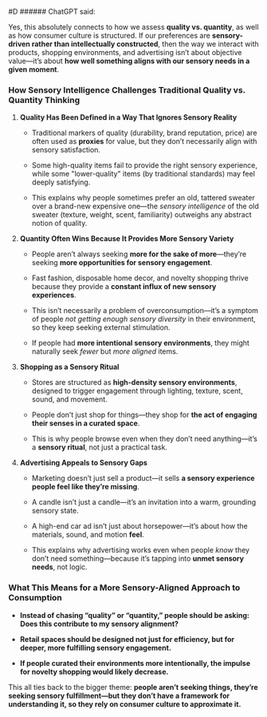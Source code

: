  #D ###### ChatGPT said:

Yes, this absolutely connects to how we assess **quality vs. quantity**, as well as how consumer culture is structured. If our preferences are **sensory-driven rather than intellectually constructed**, then the way we interact with products, shopping environments, and advertising isn’t about objective value—it’s about **how well something aligns with our sensory needs in a given moment**.

### **How Sensory Intelligence Challenges Traditional Quality vs. Quantity Thinking**

1. **Quality Has Been Defined in a Way That Ignores Sensory Reality**
    
    - Traditional markers of quality (durability, brand reputation, price) are often used as **proxies** for value, but they don’t necessarily align with sensory satisfaction.
        
    - Some high-quality items fail to provide the right sensory experience, while some "lower-quality" items (by traditional standards) may feel deeply satisfying.
        
    - This explains why people sometimes prefer an old, tattered sweater over a brand-new expensive one—the _sensory intelligence_ of the old sweater (texture, weight, scent, familiarity) outweighs any abstract notion of quality.
        
2. **Quantity Often Wins Because It Provides More Sensory Variety**
    
    - People aren’t always seeking **more for the sake of more**—they’re seeking **more opportunities for sensory engagement**.
        
    - Fast fashion, disposable home decor, and novelty shopping thrive because they provide a **constant influx of new sensory experiences**.
        
    - This isn’t necessarily a problem of overconsumption—it’s a symptom of people _not getting enough sensory diversity_ in their environment, so they keep seeking external stimulation.
        
    - If people had **more intentional sensory environments**, they might naturally seek _fewer_ but _more aligned_ items.
        
3. **Shopping as a Sensory Ritual**
    
    - Stores are structured as **high-density sensory environments**, designed to trigger engagement through lighting, texture, scent, sound, and movement.
        
    - People don’t just shop for things—they shop for **the act of engaging their senses in a curated space**.
        
    - This is why people browse even when they don’t need anything—it’s a **sensory ritual**, not just a practical task.
        
4. **Advertising Appeals to Sensory Gaps**
    
    - Marketing doesn’t just sell a product—it sells **a sensory experience people feel like they’re missing**.
        
    - A candle isn’t just a candle—it’s an invitation into a warm, grounding sensory state.
        
    - A high-end car ad isn’t just about horsepower—it’s about how the materials, sound, and motion **feel**.
        
    - This explains why advertising works even when people _know_ they don’t need something—because it’s tapping into **unmet sensory needs**, not logic.
        

### **What This Means for a More Sensory-Aligned Approach to Consumption**

- **Instead of chasing “quality” or “quantity,” people should be asking: Does this contribute to my sensory alignment?**
    
- **Retail spaces should be designed not just for efficiency, but for deeper, more fulfilling sensory engagement.**
    
- **If people curated their environments more intentionally, the impulse for novelty shopping would likely decrease.**
    

This all ties back to the bigger theme: **people aren’t seeking things, they’re seeking sensory fulfillment—but they don’t have a framework for understanding it, so they rely on consumer culture to approximate it.**